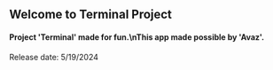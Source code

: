 <h2>Welcome to Terminal Project</h2>
<h4>Project 'Terminal' made for fun.\nThis app made possible by 'Avaz'.</h4>
<p>Release date: 5/19/2024</p>
